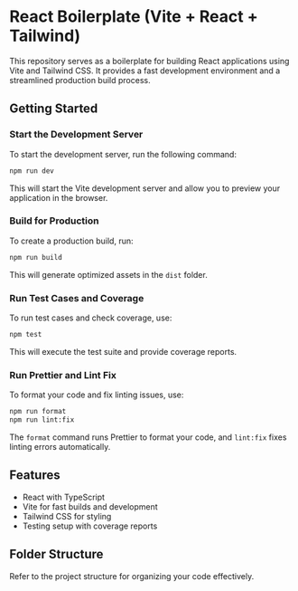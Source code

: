 # React Boilerplate (Vite + React + Tailwind)

This repository serves as a boilerplate for building React applications using Vite and Tailwind CSS. It provides a fast development environment and a streamlined production build process.

## Getting Started

### Start the Development Server
To start the development server, run the following command:
```bash
npm run dev
```
This will start the Vite development server and allow you to preview your application in the browser.

### Build for Production
To create a production build, run:
```bash
npm run build
```
This will generate optimized assets in the `dist` folder.

### Run Test Cases and Coverage
To run test cases and check coverage, use:
```bash
npm test
```
This will execute the test suite and provide coverage reports.

### Run Prettier and Lint Fix
To format your code and fix linting issues, use:
```bash
npm run format
npm run lint:fix
```
The `format` command runs Prettier to format your code, and `lint:fix` fixes linting errors automatically.

## Features
- React with TypeScript
- Vite for fast builds and development
- Tailwind CSS for styling
- Testing setup with coverage reports

## Folder Structure
Refer to the project structure for organizing your code effectively.